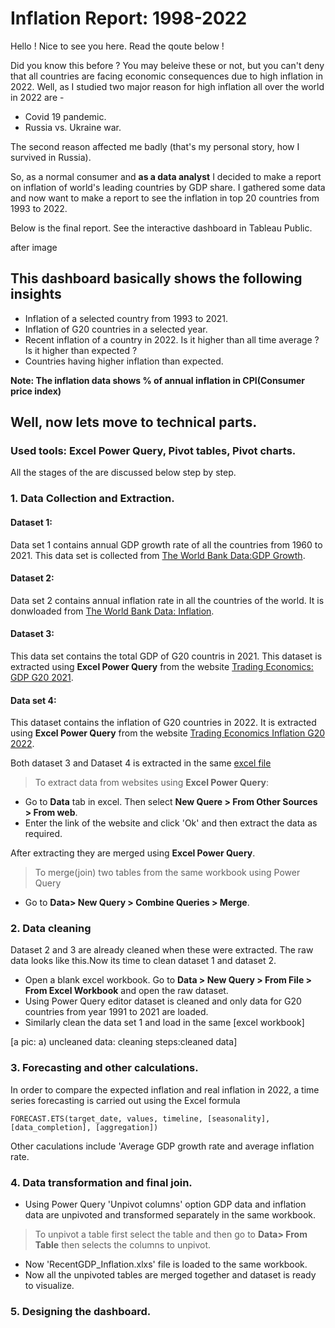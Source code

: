 # Inflation Report: 1998-2022
Hello ! Nice to see you here. Read the qoute below !

Did you know this before ?
You may beleive these or not, but you can't deny that all countries are facing economic consequences due to high inflation in 2022. Well, as I studied two major reason for high inflation all over the world in 2022 are - 
- Covid 19 pandemic.
- Russia vs. Ukraine war.

The second reason affected me badly (that's my personal story, how I survived in Russia). 

So, as a normal consumer and  **as a data analyst** I decided to make a report on inflation of world's leading countries by GDP share. I gathered some data and now want to make a report to see the inflation in top 20 countries from 1993 to 2022.

Below is the final report. See the interactive dashboard in Tableau Public.

after image

This dashboard basically shows the following insights
- 
- Inflation of a selected country from 1993 to 2021.
- Inflation of G20 countries in a selected year. 
- Recent inflation of a country in 2022. Is it higher than all time average ? Is it higher than expected ? 
- Countries having higher inflation than expected. 

**Note: The inflation data shows % of annual inflation in CPI(Consumer price index)**

## Well, now lets move to technical parts.
### Used tools: **Excel Power Query, Pivot tables, Pivot charts.**
All the stages of the are discussed below step by step.
### 1. Data Collection and Extraction.
#### Dataset 1: 
Data set 1 contains annual GDP growth rate of all the countries from 1960 to 2021. This data set is collected from [The World Bank Data:GDP Growth](https://data.worldbank.org/indicator/NY.GDP.MKTP.KD.ZG).

#### Dataset 2:
Data set 2 contains annual inflation rate in all the countries of the world. It is donwloaded from [The World Bank Data: Inflation](https://data.worldbank.org/indicator/FP.CPI.TOTL.ZG).

#### Dataset 3: 
This data set contains the total GDP of G20 countris in 2021. This dataset is extracted using **Excel Power Query** from the website [Trading Economics: GDP G20 2021](https://tradingeconomics.com/country-list/gdp?continent=g20).

#### Data set 4:
This dataset contains the inflation of G20 countries in 2022. It is extracted using **Excel Power Query** from the website [Trading Economics Inflation G20 2022](https://tradingeconomics.com/country-list/inflation-rate?continent=g20).

Both dataset 3 and Dataset 4 is extracted in the same [excel file](https://github.com/shakhscode/Inflation_Report-1993-2022/blob/main/GDPandRecent.xlsx)


> To extract data from websites using **Excel Power Query**:
- Go to **Data** tab in excel. Then select **New Quere > From Other Sources > From web**.
- Enter the link of the website and click 'Ok' and then extract the data as required.

After extracting they are merged using **Excel Power Query**.
> To merge(join) two tables from the same workbook using Power Query 
- Go to **Data> New Query > Combine Queries > Merge**.

### 2. Data cleaning 
Dataset 2 and 3 are already cleaned when these were extracted. The raw data looks like this.Now its time to clean dataset 1 and dataset 2.

- Open a blank excel workbook. Go to **Data > New Query > From File > From Excel Workbook** and open the raw dataset.
- Using Power Query editor dataset is cleaned and only data for G20 countries from year 1991 to 2021 are loaded.
- Similarly clean the data set 1 and load in the same [excel workbook]

[a pic: a) uncleaned data: cleaning steps:cleaned data]

### 3. Forecasting and other calculations.
In order to compare the expected inflation and real inflation in 2022, a time series forecasting is carried out using the Excel formula
```
FORECAST.ETS(target_date, values, timeline, [seasonality], [data_completion], [aggregation])
```
Other caculations include 'Average GDP growth rate and average inflation rate.

### 4. Data transformation and final join.
- Using Power Query 'Unpivot columns' option GDP data and inflation data are unpivoted and transformed separately in the same workbook.
> To unpivot a table first select the table and then go to **Data> From Table** then selects the columns to unpivot.
- Now 'RecentGDP_Inflation.xlxs' file is  loaded to the same workbook. 
- Now all the unpivoted tables are merged together and  dataset is ready to visualize.

### 5. Designing the dashboard.
